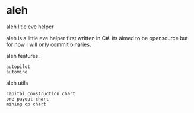 aleh
====
aleh litle eve helper


    
    
aleh is a little eve helper first written in C#. its aimed to be opensource but for now I will only commit binaries.

aleh features:

    autopilot
    automine
    
aleh utils

    capital construction chart
    ore payout chart
    mining op chart

